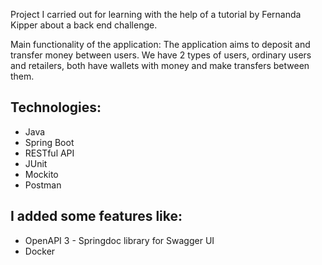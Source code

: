 Project I carried out for learning with the help of a tutorial by Fernanda Kipper about a back end challenge.

Main functionality of the application: The application aims to deposit and transfer money between users. We have 2 types of users, ordinary users and retailers, both have wallets with money and make transfers between them.

## Technologies:
* Java
* Spring Boot
* RESTful API
* JUnit
* Mockito
* Postman

## I added some features like:
* OpenAPI 3 - Springdoc library for Swagger UI
* Docker
